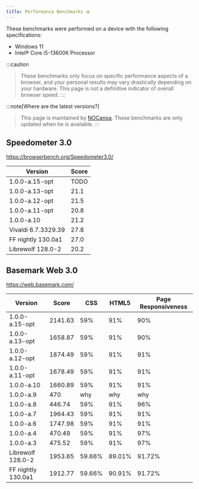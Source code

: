 ```yaml
---
title: Performance Benchmarks 📊
---
```


These benchmarks were performed on a device with the following specifications:
* Windows 11
* Intel® Core i5-13600K Processor

:::caution
> These benchmarks only focus on specific performance aspects of a browser, and your personal results may vary drastically depending on your hardware.
> This page is not a definitive indicator of overall browser speed.
:::

:::note[Where are the latest versions?]
> This page is maintained by [NOCanoa](https://github.com/NOCanoa). These benchmarks are only updated when he is available.
:::

## Speedometer 3.0

https://browserbench.org/Speedometer3.0/ 

| Version | Score |
|-----------|-----|
| 1.0.0-a.15-opt | TODO   |
| 1.0.0-a.13-opt | 21.1   |
| 1.0.0-a.12-opt | 21.5   |
| 1.0.0-a.11-opt | 20.8   |
| 1.0.0-a.10 | 21.2 |
| Vivaldi 6.7.3329.39| 27.8 |
| FF nightly 130.0a1 | 27.0 |
| Librewolf 128.0-2 | 20.2 |

## Basemark Web 3.0

https://web.basemark.com/

| Version   | Score  |CSS | HTML5 | Page Responsiveness |
|-----------|-----|-----|-------|------------------------------|
| 1.0.0-a.15-opt | 2141.63 | 59% | 91% | 90% | 76% |
| 1.0.0-a.13-opt | 1658.87 | 59% | 91% | 90% | 76% |
| 1.0.0-a.12-opt | 1874.49 | 59% | 91% | 91% | 76% |
| 1.0.0-a.11-opt | 1678.49 | 59% | 91% | 91% | 76% |
| 1.0.0-a.10 | 1660.89 | 59% | 91% | 91% | 76% |
| 1.0.0-a.9 | 470 |  why  | why  | why  | why  |
| 1.0.0-a.8 | 446.74  | 59% | 91%   | 96%                          |
| 1.0.0-a.7 | 1964.43 | 59% | 91%   | 91%                          |
| 1.0.0-a.6 | 1747.98 | 59% | 91%   | 91%                          |
| 1.0.0-a.4 | 470.49  | 59% | 91%   | 97%                          |
| 1.0.0-a.3 | 475.52  |59% | 91%   | 97%                           |
| Librewolf 128.0-2 | 1953.65 | 59.66% | 89.01%   | 91.72%        |
| FF nightly 130.0a1 | 1912.77 | 59.66% | 90.91%  | 91.72%        |


<!-- ```mermaid
xychart-beta
    title "Performance over time (Higher is better)"
    x-axis [.3, .4, .6, .7, .8, .9, .10, .11, .12, .13, .15]
    y-axis "Benchmark Points"
    bar [475.52, 470.49, 1747.98, 1964.43, 446.74, 470, 1660.89, 1678.49, 1874.49, 1658.87, 2141.63]
    line [475.52, 470.49, 1747.98, 1964.43, 446.74, 470, 1660.89, 1678.49, 1874.49, 1658.87, 2141.63]
``` -->